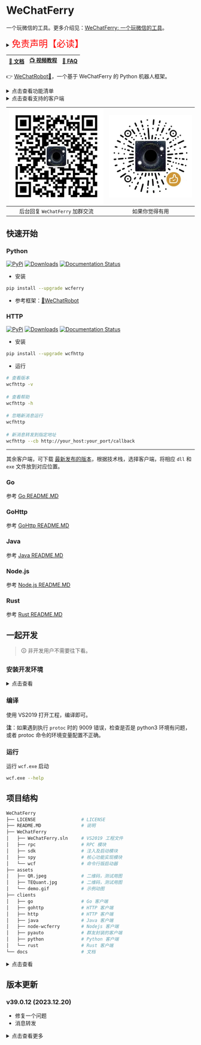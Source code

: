 # WeChatFerry
一个玩微信的工具。更多介绍见：[WeChatFerry: 一个玩微信的工具](https://mp.weixin.qq.com/s/CGLfSaNDy8MyuyPWGjGJ7w)。

<details><summary><font color="#FF0000" size="5">免责声明【必读】</font></summary>

本工具仅供学习和技术研究使用，不得用于任何商业或非法行为，否则后果自负。

本工具的作者不对本工具的安全性、完整性、可靠性、有效性、正确性或适用性做任何明示或暗示的保证，也不对本工具的使用或滥用造成的任何直接或间接的损失、责任、索赔、要求或诉讼承担任何责任。

本工具的作者保留随时修改、更新、删除或终止本工具的权利，无需事先通知或承担任何义务。

本工具的使用者应遵守相关法律法规，尊重微信的版权和隐私，不得侵犯微信或其他第三方的合法权益，不得从事任何违法或不道德的行为。

本工具的使用者在下载、安装、运行或使用本工具时，即表示已阅读并同意本免责声明。如有异议，请立即停止使用本工具，并删除所有相关文件。

</details>

|[📖 文档](https://wechatferry.readthedocs.io/)|[📺 视频教程](https://mp.weixin.qq.com/s/APdjGyZ2hllXxyG_sNCfXQ)|[🙋 FAQ](https://mp.weixin.qq.com/s/mFUwK2cJJrajVqYiM-GlDA)|
|:-:|:-:|:-:|

👉 [WeChatRobot🤖](https://github.com/lich0821/WeChatRobot)，一个基于 WeChatFerry 的 Python 机器人框架。

<details><summary>点击查看功能清单</summary>

* 检查登录状态
* 获取登录账号的 wxid
* 获取消息类型
* 获取所有联系人
* 获取所有好友
* 获取数据库
* 获取某数据库下的表
* 获取用户信息
* 发送文本消息（可 @）
* 发送图片
* 发送文件
* 允许接收消息
* 停止接收消息
* 执行 SQL 查询
* 接受好友申请
* 添加群成员
* 删除群成员
* 解密图片
* 获取朋友圈消息
* 保存图片
* 保存语音
* 发送卡片消息
* 拍一拍群友
* 邀请群成员
* 图片 OCR
* 转发消息

</details>

<details><summary>点击查看支持的客户端</summary>

* Go
* HTTP
* Java
* Python
* Rust
</details>

|![碲矿](assets/TEQuant.jpg)|![赞赏](assets/QR.jpeg)|
|:-:|:-:|
|后台回复 `WeChatFerry` 加群交流|如果你觉得有用|

## 快速开始
### Python
[![PyPi](https://img.shields.io/pypi/v/wcferry.svg)](https://pypi.python.org/pypi/wcferry) [![Downloads](https://static.pepy.tech/badge/wcferry)](https://pypi.python.org/pypi/wcferry) [![Documentation Status](https://readthedocs.org/projects/wechatferry/badge/?version=latest)](https://wechatferry.readthedocs.io/zh/latest/?badge=latest)

* 安装
```sh
pip install --upgrade wcferry
```

* 参考框架：[🤖WeChatRobot](https://github.com/lich0821/WeChatRobot)

### HTTP
[![PyPi](https://img.shields.io/pypi/v/wcfhttp.svg)](https://pypi.python.org/pypi/wcfhttp) [![Downloads](https://static.pepy.tech/badge/wcfhttp)](https://pypi.python.org/pypi/wcfhttp) [![Documentation Status](https://readthedocs.org/projects/wechatferry/badge/?version=latest)](https://wechatferry.readthedocs.io/zh/latest/?badge=latest)

* 安装
```sh
pip install --upgrade wcfhttp
```

* 运行
```sh
# 查看版本
wcfhttp -v

# 查看帮助
wcfhttp -h

# 忽略新消息运行
wcfhttp

# 新消息转发到指定地址
wcfhttp --cb http://your_host:your_port/callback
```

---
其余客户端，可下载 [最新发布的版本](https://github.com/lich0821/WeChatFerry/releases/latest)，根据技术栈，选择客户端，将相应 `dll` 和 `exe` 文件放到对应位置。

### Go
参考 [Go README.MD](clients/go/README.md)

### GoHttp
参考 [GoHttp README.MD](clients/gohttp/README.md)

### Java
参考 [Java README.MD](clients/java/README.MD)

### Node.js
参考 [Node.js README.MD](clients/node-wcferry/README.md)

### Rust
参考 [Rust README.MD](clients/rust/README.MD)

## 一起开发
> 🛈 非开发用户不需要往下看。

### 安装开发环境
<details><summary>点击查看</summary>

#### 安装 vcpkg
* 安装，参考[Vcpkg: 总览](https://github.com/microsoft/vcpkg/blob/master/README_zh_CN.md)。
```sh
cd C:\Tools
git clone https://github.com/microsoft/vcpkg
.\vcpkg\bootstrap-vcpkg.bat
```

* 添加全局配置：
环境变量增加 `vcpkg` 所在路径（本文为：`C:\Tools\vcpkg`）。

#### 安装相关组件
```sh
vcpkg install protobuf[zlib]:x86-windows-static
vcpkg install spdlog:x86-windows-static
vcpkg install nng:x86-windows-static
vcpkg install magic-enum:x86-windows-static
vcpkg integrate install
```

安装完毕后，需要配置 protoc 的环境变量，并确保在命令行下可用，protoc 的路径在 `<vcpkg_install_path>\installed\x86-windows-static\tools\protobuf`

#### 安装 VS2019

#### 安装 Python3

通过微软商店或者 python.org 自行下载均可，注意配置好环境变量，确保 `python3` 在命令行下可用

</details>

### 编译
使用 VS2019 打开工程，编译即可。

**注**：如果遇到执行 `protoc` 时的 9009 错误，检查是否是 python3 环境有问题，或者 protoc 命令的环境变量配置不正确。

### 运行
运行 `wcf.exe` 启动
```sh
wcf.exe --help
```

## 项目结构
```sh
WeChatFerry
├── LICENSE                 # LICENSE
├── README.MD               # 说明
├── WeChatFerry
│   ├── WeChatFerry.sln     # VS2019 工程文件
│   ├── rpc                 # RPC 模块
│   ├── sdk                 # 注入及启动模块
│   ├── spy                 # 核心功能实现模块
│   └── wcf                 # 命令行版启动器
├── assets
│   ├── QR.jpeg             # 二维码，测试用图
│   ├── TEQuant.jpg         # 二维码，测试用图
│   └── demo.gif            # 示例动图
├── clients
│   ├── go                  # Go 客户端
│   ├── gohttp              # HTTP 客户端
│   ├── http                # HTTP 客户端
│   ├── java                # Java 客户端
│   ├── node-wcferry        # Nodejs 客户端  
│   ├── pyauto              # 群友封装的客户端
│   ├── python              # Python 客户端
│   └── rust                # Rust 客户端
└── docs                    # 文档

```

<details><summary>点击查看</summary>

### go
Go 客户端。

### gohttp
HTTP 客户端，二进制发布无依赖

### http
HTTP 客户端。

### node-wcferry
Node.js 客户端.

### java
Java 客户端。

### python
Python 客户端。

### rpc
RPC 的通信部分和序列化 / 反序列化部分。

### rust
Rust 客户端。

### sdk
负责将 `spy` 注入微信进程，并启动 RPC 服务。

### spy
间谍模块，注入到微信中，通过 RPC 做消息转发工作。

### wcf
命令行版启动器，调用 `sdk` 将 `spy` 注入微信。其他客户端可通过 RPC 连接到 `spy` 进行消息传递。默认监听的地址为 `tcp://0.0.0.0:10086` 和 `tcp://0.0.0.0:10087`。一般情况不需要显式运行，各客户端自动调用。

</details>

## 版本更新

### v39.0.12 (2023.12.20)
* 修复一个问题
* 消息转发

<details><summary>点击查看更多</summary>

客户端越来越多了，版本号开始混乱，所以重新定义了版本号：`w.x.y.z`。

其中：
* `w` 是微信的大版本号，如 `37` (3.7.a.a), `38` (3.8.a.a), `39` (3.9.a.a)
* `x` 是适配的微信的小版本号，从 0 开始
* `y` 是 `WeChatFerry` 的版本，从 0 开始
* `z` 是各客户端的版本，从 0 开始

### v39.0.11 (2023.12.16)
* 修复 PB 消息类型（可能会导致非 Python 客户端崩溃）
* 修复日志错误
* 移除非必要依赖

### v39.0.10 (2023.12.08)
* 代码优化
* 发送卡片消息
* 拍一拍群友
* 邀请群成员
* 图片 OCR

### v39.0.7 (2023.12.03)
* 保存语音

### v39.0.6 (2023.11.26)
* 修复下载图片退出问题

### v39.0.5 (2023.11.22)
* 修复收到某些文件崩溃问题

### v39.0.4 (2023.11.21)
* 下载图片、文件和视频

### v39.0.3 (2023.09.28)
* 修复登录账号昵称超长报错问题

### v39.0.2 (2023.07.16)
* 修复朋友圈消息 `is_group` 为 `True` 问题

### v39.0.1 (2023.07.16)
* 获取朋友圈消息

### v39.0.0 (2023.07.14)
升级到 `3.9.2.23`。

### v37.1.25 (2023.05.07)
更新版本编码。

根据新版本编码规则：
* `WeChatFerry` 的 `v3.7.0.30.25` 应调整为：`v37.1.25`，因为此前曾适配过 `3.7.0.29`。
* Python 客户端 `wcferry` 的 `v3.7.0.30.25` 应该调整为 `v37.1.25.0`
* HTTP 客户端 `wcfhttp` 的 `v3.7.0.30.25` 应该调整为 `v37.1.25.0`

### v3.7.0.30.25 (2023.05.05)
* 修复群消息判断错误
* 修复名片添加好友问题
* 修复获取数据库多余字符问题
* 添加 Python 文档
* Python 客户端发送图片支持网络路径

### v3.7.0.30.24 (2023.04.19)
实现了一个功能。

### v3.7.0.30.23 (2023.04.13)
* 解密图片
* 获取登录账号信息
* 获取联系人备注

### v3.7.0.30.22（2023.04.09）
将监听端口调整为可配置。

### v3.7.0.30.21（2023.03.15）
* 发送表情

### v3.7.0.30.20（2023.03.12）
修复 wxid 获取问题。

### v3.7.0.30.19（2023.03.06）
修复重复消息问题。

### v3.7.0.30.18（2023.03.05）
修复添加好友问题。

### v3.7.0.30.17（2023.03.05）
修复获取登录账号 wxid 问题。

### v3.7.0.30.16（2023.03.04）
将错误码改成错误消息，方便调试。

### v3.7.0.30.15（2023.03.01）
* 发送 xml

### v3.7.0.30.14（2023.02.28）
* 添加群成员

### v3.7.0.30.13（2023.02.27）
去除 gRPC 框架，自定义更轻量的 RPC 轮子 `nnprc`。

### v3.7.0.30.12（2023.01.20）
* 更新 Python 客户端
* 修改监听地址为 `0.0.0.0:10086`
* 增加 `Launcher`，直接注入 `spy`

### v3.7.0.30.11（2022.10.19）
更新 Python 客户端。

### v3.7.0.30-gRPC-2（2022.10.18）
增加 Java 客户端。

### v3.7.0.30-gRPC-1（2022.10.16）
将 RPC 框架切换为 gRPC！

### v3.7.0.30-8（2022.09.25）
* 获取登录账号微信 ID

### v3.7.0.30-7（2022.09.24）
修复群聊有系统消息时会崩溃 bug。后续考虑把消息来源交还给客户端自己区别。

### v3.7.0.30-6（2022.08.21）
* 通过好友验证

### v3.7.0.30-5（2022.08.20）
* 执行 SQL 语句

### v3.7.0.30-4（2022.08.20）
修复群消息 @人 功能。有几点注意事项：
1. `vAtWxids` 是要 `@` 的 `wxid` 清单，以 `,` 分隔。
2. 只有群主才能 `@所有人`，非群主硬发 `@所有人` 会导致消息发不出去；`@所有人` 对应 `vAtWxids` 为 `"notify@all"`。
3. 消息体里 `@` 的数量必须与 `vAtWxids` 里的数量一致，否则消息能发出但 `@` 功能失效。

### v3.7.0.30-3（2022.08.20）
修复可重入 bug。

### v3.7.0.30-2（2022.08.14）
优化 Hook 和 Inject 代码，实现可重入。

### v3.7.0.30-1（2022.08.12）
适配微信 `3.7.0.30`。

### v3.7.0.29-3（2022.08.7）
* 查询数据库，获取库、表。

### v3.7.0.29-2（2022.08.7）
优化 RPC。

### v3.7.0.29-1（2022.08.7）
适配微信 `3.7.0.29`。

### v3.3.0.115-3（2021.08.28）
适配微信 `3.3.0.115`，新增功能：
* 获取所有联系人

### v3.3.0.115-2（2021.08.22）
适配微信 `3.3.0.115`，新增功能：
* 发送图片消息

### v3.3.0.115-1（2021.08.22）
适配微信 `3.3.0.115`。

### v3.0.0.57-1（2021.02.12）
适配微信 `3.0.0.57`，支持功能：
* 登录状态判断
* 接收文本消息
* 发送文本消息

</details>
